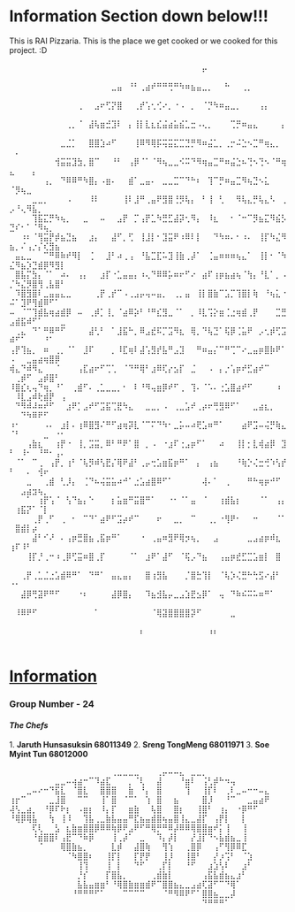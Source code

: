 # Information Section down below!!!

This is RAI Pizzaria. This is the place we get cooked or we cooked for this project. :D 

⠀⠀⠀⠀⠀⠀⠀⠀⠀⠀⠀⠀⠀⠀⠀⠀⠀⠀⠀⠀⠀⠀⠀⠀⠀⠀⠀⠀⠀⠀⠀⠀⠀⠀⡤⠀⠀⠀⠀⠀⠀⠀⠀⠀⠀⠀⠀⠀⠀⠀⠀⠀⠀⠀⠀⠀⠀⠀⠀
⠀⠀⠀⠀⠀⠀⠀⠀⠀⠀⠀⠀⠀⠀⠀⠀⠀⠀⣀⣤⠀⠘⠃⢀⣴⠞⠛⠛⢛⠛⠳⠶⣦⣤⣀⡀⠀⠀⠓⠀⠀⢀⡀⠀⠀⠀⠀⠀⠀⠀⠀⠀⠀⠀⠀⠀⠀⠀⠀
⠀⠀⠀⠀⠀⠀⠀⠀⠀⠀⠀⠀⢀⠀⠀⣠⠖⢋⡝⣿⠀⠀⢀⡞⢡⢂⢊⠔⡀⠐⠠⠀⡀⠀⠈⡙⠳⠶⣤⣀⡀⠀⠀⠀⢠⡄⠀⠀⠀⠀⠀⠀⠀⠀⠀⠀⠀⠀⠀
⠀⠀⠀⠀⠀⠀⠀⠀⠀⠀⢀⡀⠈⠀⣼⢧⣶⣚⣹⠇⠀⡄⢸⡇⣇⣆⣎⣬⣴⣥⣮⣁⣒⠠⢄⡀⠀⠀⠀⢉⡛⠶⣤⣄⠀⠀⠀⠀⡄⠀⠀⠀⠀⠀⠀⠀⠀⠀⠀
⠀⠀⠀⠀⠀⠀⠀⠀⠀⣀⣈⡁⠀⠀⣿⣿⣱⠴⠋⠀⠀⠀⢸⠿⠻⢿⡯⢭⣭⣍⣉⣙⡛⠻⠶⣬⣁⡀⢀⡒⠬⣑⠢⣉⠛⢶⣄⡀⠀⠀⠄⠀⠀⠀⠀⠀⠀⠀⠀
⠀⠀⠀⠀⠀⠀⠀⠀⢺⣭⣭⣹⣳⡀⣿⠉⠀⠀⠘⠃⠀⢠⡿⠈⠁⠈⠻⢦⣀⣀⠪⠭⠙⠻⢶⣤⣉⠛⠶⣬⣑⠦⢙⠢⢙⠢⠈⠛⢶⣄⠀⠀⠀⡄⠀⠀⠀⠀⠀
⠀⠀⠀⠀⠀⠀⢠⡀⠀⠙⠿⠿⠛⠳⣿⡄⠠⣶⠄⠀⠀⣾⠁⣀⣤⠄⠀⣀⣀⣉⠉⠙⠓⠆⠀⢹⠉⡛⠶⣤⣉⠻⢦⣙⠢⣅⠀⠀⠀⠈⡻⢦⣀⠀⠀⠀⠀⠀⠀
⠀⠀⠀⠀⣀⣀⡀⠀⠀⠀⠠⠀⠀⠀⠸⠇⠀⠀⠀⠀⢸⠇⣸⠛⢀⣤⠟⣻⣿⢘⡻⢧⡄⠀⠃⢸⠀⢃⠀⠀⠻⢧⣄⡛⢧⣄⠣⠀⢀⡠⠘⢄⠻⣧⡀⠀⠀⠀⠀
⠀⠀⠀⠀⢹⣯⣍⡛⠳⢦⡀⠀⠀⣀⠀⠀⠤⠀⠀⣠⡟⠀⡉⢠⡟⣁⠳⣛⣋⣼⡽⢂⠻⡄⠀⠸⣆⠀⠀⠂⠈⠒⠉⡻⣦⣍⠻⣮⡣⣙⠎⠂⠁⠈⠻⢦⡀⠀⠀
⠀⠀⠰⠆⠈⢻⣭⡟⡾⣦⣙⣦⠀⠀⣰⡄⠀⠀⣼⠋⡀⢋⠀⢸⣸⡇⠂⣹⣭⠟⠰⠿⠇⡇⠀⠀⠙⠳⠶⠄⠂⠰⠄⠀⢸⡏⠳⣌⠻⣦⡀⠌⢠⡐⡌⢎⣻⣦⠀
⠀⣤⣄⣀⠀⠀⠉⠛⠿⠷⠞⠻⡇⠀⢈⠀⠀⣸⠃⠴⢀⢠⠀⠘⣧⣉⣏⠥⣹⢸⣷⢀⡼⠁⠀⢈⣤⠶⠶⠶⢦⣄⠁⠀⢸⡇⠂⠈⠳⣌⠻⣦⡱⣙⣾⡿⠻⣻⡇
⠀⣿⣧⡍⣳⡄⠈⠁⠀⠴⠄⠀⢠⡄⠀⠀⣰⡏⠐⣁⣤⣤⡄⠰⢄⠙⠿⠿⡥⠶⠖⠋⠔⠀⣴⠏⢰⡶⣦⣴⢦⠈⢳⡄⠘⣇⠁⡀⠠⡈⠳⣌⡻⣿⢻⢀⣧⣿⠃
⠀⠹⣿⣻⣿⠇⣀⣤⣤⣄⣀⠀⠀⠀⠀⢀⡟⢀⡞⠉⠠⢀⣠⡤⢤⠤⣤⡀⠀⢀⡀⣤⠀⢸⡇⣿⣷⠉⣡⡉⢹⣿⡇⢷⠀⠘⢦⣅⠐⠬⠁⣹⠟⢻⣾⠿⠋⠁⠀
⠤⠀⠈⠉⢹⣾⣧⢶⣴⣾⡿⠀⠤⠀⢀⡾⡁⢸⡀⠈⣴⠿⡵⠃⠘⠛⣎⣻⣀⠈⠁⠀⡀⠸⣇⢩⡕⣶⢈⣐⢶⣾⢀⡟⠀⠀⠀⣉⣛⣠⣾⣯⠾⠋⠁⠀⠀⠀⣀
⠀⢀⣄⠀⠙⠁⠛⠿⠛⠋⠀⠀⠀⠀⣼⢃⠃⠀⠁⣸⣯⠓⡀⠿⣠⣞⠯⡉⣩⠻⣆⠀⢿⡀⠙⢧⣙⠁⢯⡿⢈⣥⠟⠀⡠⢂⡾⢋⣩⠾⠋⠁⠀⠀⠀⠘⠁⠀⠀
⢠⡟⢹⣦⡀⠀⠶⠀⢀⡀⠈⠁⠀⣸⠏⠀⠀⠀⡀⠸⣏⢶⠇⣼⢡⣻⡞⣧⠛⣠⣹⠀⠀⠛⠶⣤⡌⠉⠛⢉⠉⠔⣀⣤⡶⣿⡷⠟⠁⠠⠀⠀⣀⣤⣴⢶⣿⡿⠀
⢾⣄⠙⠾⠻⣄⠀⠀⠈⠀⠀⠀⢠⣏⣴⠖⠋⢉⢁⠀⠈⠙⠛⢿⠃⣰⠿⢏⡔⣢⡏⠀⣈⠀⠀⠠⠀⡄⡐⢡⡶⠞⣋⣴⠞⠉⠀⠀⠀⠀⢀⡾⠋⠀⣠⡾⣿⠃⠀
⠸⣿⣎⢆⢤⠙⢶⡀⠘⠁⠀⢀⣾⠋⠄⢀⣁⣀⣀⡀⠂⠀⠇⠘⠻⢤⣶⡿⠞⠋⢀⠀⢹⠄⠈⠡⠄⢐⣡⣿⣴⠞⠋⠀⠀⠀⠀⠰⠀⠀⠸⣇⣠⠾⢗⣾⡟⠀⢠
⠀⠙⠻⠾⠼⠶⠞⠋⠀⠀⣰⠟⡁⣠⠞⠋⣩⣯⢉⣟⠳⣄⠀⠀⣀⣀⡀⠠⠀⢀⣀⣡⠞⢀⡴⠖⢛⣻⠿⠋⠁⠀⠀⣀⣴⣆⡀⠀⠀⠀⠀⠙⠳⠿⠟⠋⠀⠀⠀
⠰⠂⠀⠀⠀⠀⠠⠄⠀⣰⡇⠄⢰⠿⣿⣻⠌⠛⠋⣴⢶⡽⣇⠈⠉⠍⠙⠳⠂⣀⡥⠤⠴⢟⣡⠶⠛⠁⠀⠀⠀⣴⠟⣩⠤⢬⡛⢷⣄⠈⠃⠀⠀⠀⠀⣀⠀⠐⠂
⠀⠀⠀⢠⣷⣆⠀⠀⢰⡟⠐⠀⢸⡀⣩⣭⡀⠿⠃⠛⠟⠁⣿⠀⡀⠠⠀⠐⣰⠏⢐⣠⡶⠋⠁⠀⠀⠴⠀⠀⢸⡇⡂⣇⢾⣴⡿⠀⣹⠃⠀⠸⠂⠀⠘⠛⠂⢠⠄
⠀⠈⠁⠀⠉⢀⠀⢠⡟⡀⢰⠃⠈⢧⡻⠾⢣⣟⡌⢿⠟⣼⠃⢀⡤⢒⣡⣶⣯⡶⠛⠁⠀⡄⠀⢠⣦⠀⠀⠀⠘⢷⡑⢌⣒⢚⠱⢣⡞⠃⠀⠀⠄⠀⢺⠖⠀⠀⠀
⠀⠀⠀⣀⠀⠀⢀⣾⠀⢃⡸⡄⠀⢈⠙⠦⢬⣭⣥⠴⠚⠁⣐⣡⣴⣿⠿⠋⠁⠀⠀⠀⠀⠀⢼⠄⠁⠀⢀⠀⠀⠀⠛⠓⢶⡶⠚⠋⠀⠀⠀⣠⣴⣲⢦⡀⠀⠀⠀
⠀⠀⠀⠁⠀⢰⡟⢡⠈⠀⢣⠙⣦⡄⠑⠀⠀⠀⡆⣥⣶⠛⣭⣿⠛⠁⠀⠀⠐⠂⠈⠁⣤⠀⠈⠀⠀⢰⣾⣧⡆⠀⠀⠀⠈⠁⠀⢠⡄⠀⢰⣯⡝⠁⠈⡇⠀⠀⠀
⠀⠀⠀⠀⢀⡟⢀⠋⠀⢀⠀⠂⠀⠉⠙⠁⣴⠟⠋⣩⡴⠞⠉⠀⠀⠀⠖⠀⠀⣀⡀⠀⠉⠀⠀⢀⡀⠐⢻⠟⠂⠀⠀⠒⠀⠀⠀⠈⠁⠀⣿⣾⡇⡴⠀⠀⠀⠀⠀
⠀⠀⠀⠀⣼⠃⠊⠜⠀⠄⢠⡶⣛⣿⣦⢀⣯⡶⠛⠁⠀⠀⠀⠐⠀⢀⣤⠶⣻⠟⢿⡲⢦⡀⠀⠀⣠⠀⠀⠀⠀⠀⣀⣠⣴⡶⠾⣆⠀⢰⠏⠸⠃⠀⠀⠀⠀⠀⠀
⠀⠀⠀⢸⡏⡘⢀⠒⠰⢀⡿⢋⣭⠶⣿⢀⡏⠀⠀⠀⠀⠈⠁⠀⣰⠟⠁⣼⠋⠀⠈⢯⡠⠙⣦⠀⠀⢠⣤⡶⣞⣋⣉⣡⣶⡇⠀⣿⠀⠀⠀⠀⠀⠀⠀⠀⠀⠀⠀
⠀⠀⢀⡟⢀⣁⣈⣐⣡⣾⠿⠛⠁⠀⠙⠛⠁⠀⣤⣄⣤⡄⠀⠀⣿⢰⣻⣧⠀⠀⠀⡈⣿⣓⢹⡇⠀⠈⢧⡱⢌⣛⠓⢓⣫⠔⣼⠃⠀⠐⠂⠀⠀⠀⠀⠀⠀⠀⠀
⠀⠀⣼⡿⢛⣽⠟⠛⠋⠀⠀⠀⠐⠆⠀⠀⠀⠀⣼⡿⣿⡄⠀⠀⠹⣦⣺⣧⡤⣀⣠⣱⣟⣢⡿⠁⠀⢤⠀⠙⠷⠮⠭⠥⠶⠛⠁⠀⠀⠀⠀⠀⠀⠀⠀⠀⠀⠀⠀
⠀⠸⠿⠟⠋⠀⠀⠀⠀⠀⠀⠀⠀⠀⠀⠁⠀⠀⠀⠀⠀⠀⠀⠀⠀⠈⢿⣽⣿⣿⣿⣿⡽⠋⠀⠀⠀⠀⠀⣀⠀⠀⠀⠀⠀⠀⠀⠀⠀⠀⠀⠀⠀⠀⠀⠀⠀⠀⠀
⠀⠀⠀⠀⠀⠀⠀⠀⠀⠀⠀⠀⠀⠀⠀⠀⠀⠀⠀⠀⠀⠀⠀⠆⠀⠀⠀⠀⠀⠀⠀⠀⠀⠀⠀⠰⠆⠀⠀⠀⠀⠀⠀⠀⠀⠀⠀⠀⠀⠀⠀⠀⠀⠀⠀⠀⠀⠀⠀

<h1><u>Information</u></h1>

<h3><b>Group Number - 24</b></h3>

<h4><i>The Chefs</i></h4>
1. <b>Jaruth Hunsasuksin	68011349</b>
2. <b>Sreng TongMeng	68011971</b>
3. <b>Soe Myint Tun	68012000</b>


⠀⠀⠀⠀⠀⠀⠀⠀⠀⠀⠀⠀⠀⠀⠀⠀⠀⠀⢀⣀⣀⣀⣀⠀⠀⠀⢀⡤⠤⠤⣄⠀⣀⣀⡀⠀⠀⠀⠀⠀⠀⠀⠀⠀⠀⠀
⠀⠀⠀⠀⠀⠀⠀⠀⣀⣀⠤⢴⣴⠒⠉⠹⣴⣏⠀⠀⠀⡀⠈⢇⠀⠀⣼⠀⠀⠀⠘⣶⠇⠀⢨⢃⡾⠓⠲⢤⠀⠀⠀⠀⠀⠀
⠀⠀⠀⣀⠤⠔⠒⠙⣯⣇⠀⠈⣿⣇⠀⠀⣿⣿⣿⠀⠀⣷⠀⠘⡄⠀⣿⠀⠀⠀⠀⢹⠀⠀⢸⡏⠇⠀⢀⠇⣀⠤⠒⠒⠤⣄
⢰⡖⠉⠀⠀⠀⠀⣀⣸⣿⠀⠀⠉⠉⠀⠀⢸⠁⣿⠀⠈⠉⠁⠀⢱⠀⣿⠀⠀⣦⠀⠀⠀⠀⣿⡸⠀⠀⠘⠉⠀⠀⣀⣤⣴⠟
⢼⢣⣀⣴⡀⠀⠘⡿⠏⠗⡆⠀⠠⣶⡆⠀⠸⡄⡏⠀⠀⣶⣷⠀⠀⢧⣿⠀⠀⣿⡆⠀⠀⢸⣿⠃⠀⢰⡄⠀⠐⡿⠛⠋⠀⠀
⠘⢿⡿⢿⣧⠀⠀⢳⠀⢸⠸⠀⠀⢹⣧⢀⣀⣷⣧⣤⣤⠛⣏⣦⣤⣾⣿⢦⣤⣿⢸⣄⣀⣼⡏⠀⢠⡟⡇⠀⠀⡇⠀⠀⠀⠀
⠀⠀⠀⠀⢏⢇⠀⠀⣣⠀⣆⣷⣶⣿⣿⡿⠿⠿⢷⡿⠟⣠⠟⠋⠛⢿⡛⠛⠿⡼⠿⠿⢿⣿⣿⣶⠞⡅⢸⠀⠀⢸⠀⠀⠀⠀
⠀⠀⠀⠀⠘⣾⣿⣿⠇⢠⣟⠉⠙⠷⡿⠀⠀⠀⢸⢀⡼⠁⠀⣀⠀⠀⠹⡄⡼⡇⠀⠀⡜⣸⡏⠙⠢⣧⣾⣦⣀⢸⠀⠀⠀⠀
⠀⠀⠀⠀⠀⠈⠀⠀⠀⢿⣿⣷⣦⡀⠀⠀⠀⠀⣇⡾⠀⠀⣼⣿⢷⠀⠀⢻⢱⠀⠀⢀⣿⡿⠀⠀⢠⠋⢻⡿⠿⣏⠀⠀⠀⠀
⠀⠀⠀⠀⠀⠀⠀⠀⠀⠀⠈⠳⣿⣿⠆⠀⠀⢸⡏⡇⠀⠀⡏⡟⡟⠀⠀⢸⡸⠀⠀⢸⣿⠃⠀⠀⡜⡰⢩⠃⠀⠈⣱⠀⠀⠀
⠀⠀⠀⠀⠀⠀⠀⠀⠀⠀⠀⠀⢸⢹⠀⠀⠀⢸⠀⡇⠀⠀⠙⠋⠀⠀⢀⡏⡇⠀⠀⠘⠋⠀⠀⣰⣱⢣⠇⠀⠀⣰⠃⠀⠀⠀
⠀⠀⠀⠀⠀⠀⠀⠀⠀⠀⠀⠀⡘⡎⠀⠀⠀⡏⣿⣧⡀⠀⠀⠀⠀⢀⣾⣷⡇⠀⠀⠀⠀⠀⢠⣯⣧⣾⣦⣄⣰⠃⠀⠀⠀⠀
⠀⠀⠀⠀⠀⠀⠀⠀⠀⠀⠀⠀⣧⣧⣤⣶⣶⠃⠘⢿⣿⣷⣶⣶⣾⠟⠉⣿⣿⣦⣄⣀⣠⣴⢏⣽⠋⠉⠙⢿⠁⠀⠀⠀⠀⠀
⠀⠀⠀⠀⠀⠀⠀⠀⠀⠀⠀⠘⠛⠛⠛⠋⠁⠀⠀⠀⠉⠉⠉⠉⠀⠀⠀⠈⠛⠻⠿⠟⠋⠁⣿⣿⣦⣀⣀⡼⠀⠀⠀⠀⠀⠀
⠀⠀⠀⠀⠀⠀⠀⠀⠀⠀⠀⠀⠀⠀⠀⠀⠀⠀⠀⠀⠀⠀⠀⠀⠀⠀⠀⠀⠀⠀⠀⠀⠀⠀⠙⠛⠛⠛⠁⠀⠀⠀⠀⠀⠀⠀
